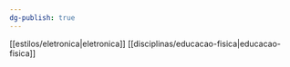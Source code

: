 ```yaml
---
dg-publish: true
---
```

 [[estilos/eletronica|eletronica]] [[disciplinas/educacao-fisica|educacao-fisica]]